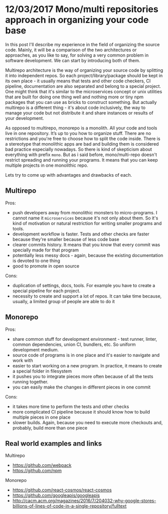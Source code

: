 # 12/03/2017 Mono/multi repositories approach in organizing your code base

In this post I'll describe my experience in the field of organizing the source code. Mainly, it will be a comparison
of the two architectures or approaches, as you like to say, for solving a very common problem in software development.
We can start by introducing both of them.

Multirepo architecture is the way of organizing your source code by splitting it into independent repos. So each
project/library/package should be kept in its own place - it usually means that tests and other code checkers, CI
pipeline, documentation are also separated and belong to a special project. One might think that it's similar to
the microservices concept or unix utilities that are built for doing one thing well and nothing more or tiny npm packages
that you can use as bricks to construct something. But actually multirepo is a different thing - it's about code inclusively,
the way to manage your code but not distribute it and share instances or results of your development.

As opposed to multirepo, monorepo is a monolith. All your code and tools live in one repository.
It’s up to you how to organize stuff. There are no restrictions and you're free to choose  how to split the code
inside. There is a stereotype that monolithic apps are bad and building them is considered bad practice especially nowadays.
So there is kind of skepticism about everything with prefix `mono`. But as i said before, mono/multi-repo doesn't restrict
spreading and running your programs. It means that you can keep multiple projects in one monolithic repo.

Lets try to come up with advantages and drawbacks of each.

## Multirepo

Pros:

 - push developers away from monolithic monsters to micro-programs. I cannot name it `microservices` because it's not only
 about them. So it's kind of motivation or natural restriction for writing smaller programs and tools.
 - development workflow is faster. Tests and other checks are faster because they're smaller because of less code base
 - clearer commits history. It means that you know that every commit was specially made for that program
 - potentially less messy docs - again, because the existing documentation is devoted to one thing
 - good to promote in open source

Cons:

 - duplication of settings, docs, tools. For example you have to create a special pipeline for each project.
 - necessity to create and support a lot of repos. It can take time because, usually, a limited group of people are able to do it

## Monorepo

Pros:

 - share common stuff for development environment - test runner, linter, common dependencies, union CI, bundlers, etc.
 So uniform development medium.
 - source code of programs is in one place and it's easier to navigate and work with
 - easier to start working on a new program. In practice, it means to create a special folder in filesystem
 - it pushes you to integrate pieces more often because of all the tests running together.
 - you can easily make the changes in different pieces in one commit

Cons:
 - it takes more time to perform the tests and other checks
 - more complicated CI pipeline because it should know how to build multiple pieces in one place
 - slower builds. Again, because you need to execute more checkouts and, probably, build more than one piece

## Real world examples and links

Multirepo

 - https://github.com/webpack
 - https://github.com/npm

Monorepo

 - https://github.com/react-cosmos/react-cosmos
 - https://github.com/googleapis/googleapis
 - http://cacm.acm.org/magazines/2016/7/204032-why-google-stores-billions-of-lines-of-code-in-a-single-repository/fulltext

